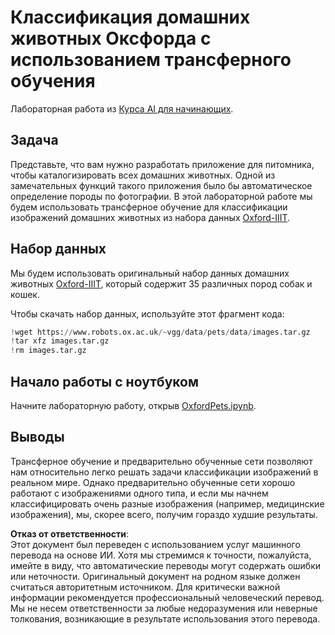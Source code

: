 # Классификация домашних животных Оксфорда с использованием трансферного обучения

Лабораторная работа из [Курса AI для начинающих](https://github.com/microsoft/ai-for-beginners).

## Задача

Представьте, что вам нужно разработать приложение для питомника, чтобы каталогизировать всех домашних животных. Одной из замечательных функций такого приложения было бы автоматическое определение породы по фотографии. В этой лабораторной работе мы будем использовать трансферное обучение для классификации изображений домашних животных из набора данных [Oxford-IIIT](https://www.robots.ox.ac.uk/~vgg/data/pets/).

## Набор данных

Мы будем использовать оригинальный набор данных домашних животных [Oxford-IIIT](https://www.robots.ox.ac.uk/~vgg/data/pets/), который содержит 35 различных пород собак и кошек.

Чтобы скачать набор данных, используйте этот фрагмент кода:

```python
!wget https://www.robots.ox.ac.uk/~vgg/data/pets/data/images.tar.gz
!tar xfz images.tar.gz
!rm images.tar.gz
```

## Начало работы с ноутбуком

Начните лабораторную работу, открыв [OxfordPets.ipynb](../../../../../../lessons/4-ComputerVision/08-TransferLearning/lab/OxfordPets.ipynb).

## Выводы

Трансферное обучение и предварительно обученные сети позволяют нам относительно легко решать задачи классификации изображений в реальном мире. Однако предварительно обученные сети хорошо работают с изображениями одного типа, и если мы начнем классифицировать очень разные изображения (например, медицинские изображения), мы, скорее всего, получим гораздо худшие результаты.

**Отказ от ответственности**:  
Этот документ был переведен с использованием услуг машинного перевода на основе ИИ. Хотя мы стремимся к точности, пожалуйста, имейте в виду, что автоматические переводы могут содержать ошибки или неточности. Оригинальный документ на родном языке должен считаться авторитетным источником. Для критически важной информации рекомендуется профессиональный человеческий перевод. Мы не несем ответственности за любые недоразумения или неверные толкования, возникающие в результате использования этого перевода.
